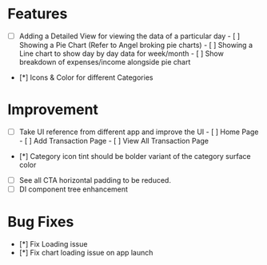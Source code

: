 # Features
- [ ] Adding a Detailed View for viewing the data of a particular day
        - [ ] Showing a Pie Chart (Refer to Angel broking pie charts)
        - [ ] Showing a Line chart to show day by day data for week/month
        - [ ] Show breakdown of expenses/income  alongside pie chart
- [*] Icons & Color for different Categories

# Improvement
- [ ] Take UI reference from different app and improve the UI
        - [ ] Home Page
        - [ ] Add Transaction Page
        - [ ] View All Transaction Page
- [*] Category icon tint should be bolder variant of the category surface color
- [ ] See all CTA horizontal padding to be reduced.
- [ ] DI component tree enhancement

# Bug Fixes
- [*] Fix Loading issue
- [*] Fix chart loading issue on app launch